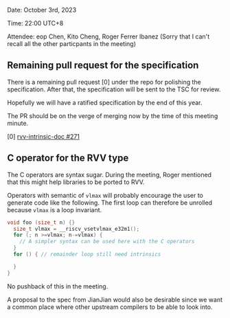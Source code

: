 Date: October 3rd, 2023

Time: 22:00 UTC+8

Attendee: eop Chen, Kito Cheng, Roger Ferrer Ibanez (Sorry that I can't recall all the other particpants in the meeting)

## Remaining pull request for the specification

There is a remaining pull request [0] under the repo for polishing the specification. After that, the specification will be sent to the TSC for review.

Hopefully we will have a ratified specification by the end of this year.

The PR should be on the verge of merging now by the time of this meeting minute.

[0] [rvv-intrinsic-doc #271](https://github.com/riscv-non-isa/rvv-intrinsic-doc/pull/271)

## C operator for the RVV type

The C operators are syntax sugar. During the meeting, Roger mentioned that this might help libraries to be ported to RVV.

Operators with semantic of `vlmax` will probably encourage the user to generate code like the following. The first loop can therefore be unrolled because `vlmax` is a loop invariant.

```c
void foo (size_t n) {}
  size_t vlmax = __riscv_vsetvlmax_e32m1();
  for (; n >=vlmax; n-=vlmax) {
    // A simpler syntax can be used here with the C operators
  }
  for () { // remainder loop still need intrinsics

  }
}
```

No pushback of this in the meeting.

A proposal to the spec from JianJian would also be desirable since we want a common place where other upstream compilers to be able to look into.
